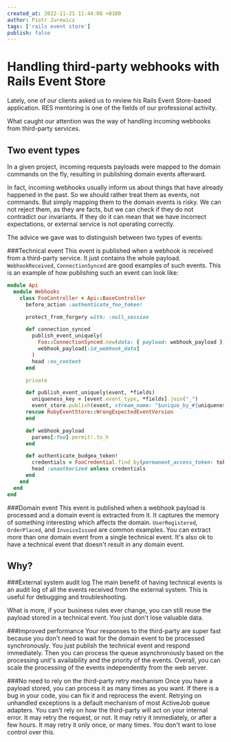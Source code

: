 ```yaml
---
created_at: 2022-11-21 11:44:08 +0100
author: Piotr Jurewicz
tags: ['rails event store']
publish: false
---
```


# Handling third-party webhooks with Rails Event Store

Lately, one of our clients asked us to review his Rails Event Store-based application. RES mentoring is one of the fields of our professional activity.

What caught our attention was the way of handling incoming webhooks from third-party services.

<!-- more -->

## Two event types
In a given project, incoming requests payloads were mapped to the domain commands on the fly, resulting in publishing domain events afterward.

In fact, incoming webhooks usually inform us about things that have already happened in the past. So we should rather treat them as events, not commands.
But simply mapping them to the domain events is risky. We can not reject them, as they are facts, but we can check if they do not contradict our invariants.
If they do it can mean that we have incorrect expectations, or external service is not operating correctly.

The advice we gave was to distinguish between two types of events:

###Technical event
This event is published when a webhook is received from a third-party service. It just contains the whole payload. `WebhookReceived`, `ConnectionSynced` are good examples of such events.
This is an example of how publishing such an event can look like:
```ruby
module Api
  module Webhooks
    class FooController < Api::BaseController
      before_action :authenticate_foo_token!

      protect_from_forgery with: :null_session

      def connection_synced
        publish_event_uniquely(
          Foo::ConnectionSynced.new(data: { payload: webhook_payload }),
          webhook_payload[:id_webhook_data]
        )
        head :no_content
      end

      private

      def publish_event_uniquely(event, *fields)
        uniqueness_key = [event.event_type, *fields].join("_")
        event_store.publish(event, stream_name: "$unique_by_#{uniqueness_key}", expected_version: :none)
      rescue RubyEventStore::WrongExpectedEventVersion
      end

      def webhook_payload
        params[:foo].permit!.to_h
      end

      def authenticate_budgea_token!
        credentials = FooCredential.find_by(permanent_access_token: token_from_header)
        head :unauthorized unless credentials
      end
    end
  end
end
```

###Domain event
This event is published when a webhook payload is processed and a domain event is extracted from it. It captures the memory of something interesting which affects the domain.
`UserRegistered`, `OrderPlaced`, and `InvoiceIssued` are common examples. You can extract more than one domain event from a single technical event. It's also ok to have a technical event that doesn't result in any domain event.

## Why?

###External system audit log
The main benefit of having technical events is an audit log of all the events received from the external system. This is useful for debugging and troubleshooting.

What is more, if your business rules ever change, you can still reuse the payload stored in a technical event. You just don't lose valuable data.

###Improved performance
Your responses to the third-party are super fast because you don't need to wait for the domain event to be processed synchronously.
You just publish the technical event and respond immediately. Then you can process the queue asynchronously based on the processing unit's availability and the priority of the events.
Overall, you can scale the processing of the events independently from the web server.

###No need to rely on the third-party retry mechanism
Once you have a payload stored, you can process it as many times as you want. If there is a bug in your code, you can fix it and reprocess the event. Retrying on unhandled exceptions is a default mechanism of most ActiveJob queue adapters.
You can't rely on how the third-party will act on your internal error. It may retry the request, or not. It may retry it immediately, or after a few hours. It may retry it only once, or many times. You don't want to lose control over this.
